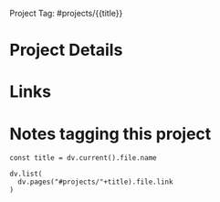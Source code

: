 Project Tag: #projects/{{title}}

# Project Details

# Links

# Notes tagging this project
```dataviewjs
const title = dv.current().file.name

dv.list(
  dv.pages("#projects/"+title).file.link
)
```